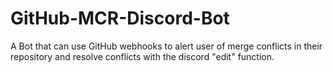 # GitHub-MCR-Discord-Bot
A Bot that can use GitHub webhooks to alert user of merge conflicts in their repository and resolve conflicts with the discord "edit" function.

